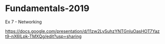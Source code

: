 # Fundamentals-2019
Ex 7 - Networking

https://docs.google.com/presentation/d/11zw2LySuhzYNTGnIuOasHOT7Yazt9-nX6ILpk-TMXQg/edit?usp=sharing
